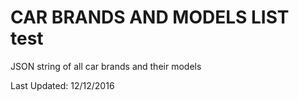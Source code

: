 CAR BRANDS AND MODELS LIST test
=============

JSON string of all car brands and their models

Last Updated: 12/12/2016
